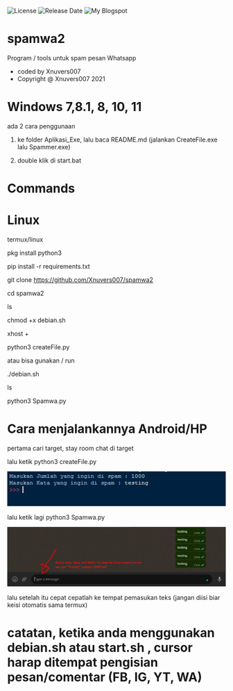 ![License](https://img.shields.io/github/license/Xnuvers007/spamwa2?color=blue)
![Release Date](https://img.shields.io/github/release-date/xnuvers007/spamwa2)
![My Blogspot](https://img.shields.io/website?down_color=black&down_message=offline&up_color=blue&up_message=online&url=https%3A%2F%2Fmykingbee.blogspot.com)

# spamwa2
Program / tools untuk spam pesan Whatsapp
- coded by Xnuvers007
- Copyright @ Xnuvers007 2021

# Windows 7,8.1, 8, 10, 11

ada 2 cara penggunaan

1. ke folder Aplikasi_Exe, lalu baca README.md (jalankan CreateFile.exe lalu Spammer.exe)

2. double klik di start.bat

# Commands

# Linux

termux/linux

pkg install python3

pip install -r requirements.txt

git clone https://github.com/Xnuvers007/spamwa2

cd spamwa2

ls

chmod +x debian.sh

xhost +

python3 createFile.py

atau bisa gunakan / run

./debian.sh

ls

python3 Spamwa.py

# Cara menjalankannya Android/HP

pertama cari target, stay room chat di target

lalu ketik python3 createFile.py

![createFile.py](https://github.com/Xnuvers007/spamwa2/blob/main/gambar/Screenshot_1.png "createFile.py")

lalu ketik lagi python3 Spamwa.py

![Spamwa.py](https://github.com/Xnuvers007/spamwa2/blob/main/gambar/Screenshot_2.png "Spamwa.py")

lalu setelah itu cepat cepatlah ke tempat pemasukan teks (jangan diisi biar keisi otomatis sama termux)


# catatan, ketika anda menggunakan debian.sh atau start.sh , cursor harap ditempat pengisian pesan/comentar (FB, IG, YT, WA)
